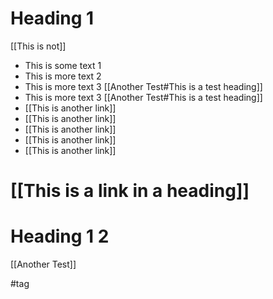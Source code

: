 # Heading 1

[[This is not]]

- This is some text 1
- This is more text 2
- This is more text 3 [[Another Test#This is a test heading]]
- This is more text 3 [[Another Test#This is a test heading]]
- [[This is another link]]
- [[This is another link]]
- [[This is another link]]
- [[This is another link]]
- [[This is another link]]

# [[This is a link in a heading]]

# Heading 1 2

[[Another Test]]


#tag


